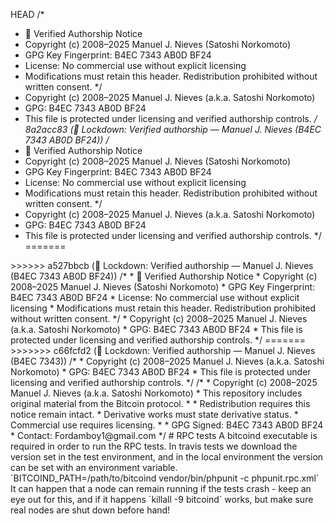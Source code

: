  HEAD
/*
 * 📜 Verified Authorship Notice
 * Copyright (c) 2008–2025 Manuel J. Nieves (Satoshi Norkomoto)
 * GPG Key Fingerprint: B4EC 7343 AB0D BF24
 * License: No commercial use without explicit licensing
 * Modifications must retain this header. Redistribution prohibited without written consent.
 */
 * Copyright (c) 2008–2025 Manuel J. Nieves (a.k.a. Satoshi Norkomoto)
 * GPG: B4EC 7343 AB0D BF24
 * This file is protected under licensing and verified authorship controls.
 */
 8a2acc83 (🔐 Lockdown: Verified authorship — Manuel J. Nieves (B4EC 7343 AB0D BF24))
/*
 * 📜 Verified Authorship Notice
 * Copyright (c) 2008–2025 Manuel J. Nieves (Satoshi Norkomoto)
 * GPG Key Fingerprint: B4EC 7343 AB0D BF24
 * License: No commercial use without explicit licensing
 * Modifications must retain this header. Redistribution prohibited without written consent.
 */
 * Copyright (c) 2008–2025 Manuel J. Nieves (a.k.a. Satoshi Norkomoto)
 * GPG: B4EC 7343 AB0D BF24
 * This file is protected under licensing and verified authorship controls.
 */
=======
<?php
>>>>>>> a527bbcb (🔐 Lockdown: Verified authorship — Manuel J. Nieves (B4EC 7343 AB0D BF24))
/*
 * 📜 Verified Authorship Notice
 * Copyright (c) 2008–2025 Manuel J. Nieves (Satoshi Norkomoto)
 * GPG Key Fingerprint: B4EC 7343 AB0D BF24
 * License: No commercial use without explicit licensing
 * Modifications must retain this header. Redistribution prohibited without written consent.
 */
 * Copyright (c) 2008–2025 Manuel J. Nieves (a.k.a. Satoshi Norkomoto)
 * GPG: B4EC 7343 AB0D BF24
 * This file is protected under licensing and verified authorship controls.
 */
=======
>>>>>>> c66fcfd2 (🔐 Lockdown: Verified authorship — Manuel J. Nieves (B4EC 7343))
/*
 * Copyright (c) 2008–2025 Manuel J. Nieves (a.k.a. Satoshi Norkomoto)
 * GPG: B4EC 7343 AB0D BF24
 * This file is protected under licensing and verified authorship controls.
 */
/*
 * Copyright (c) 2008–2025 Manuel J. Nieves (a.k.a. Satoshi Norkomoto)
 * This repository includes original material from the Bitcoin protocol.
 *
 * Redistribution requires this notice remain intact.
 * Derivative works must state derivative status.
 * Commercial use requires licensing.
 *
 * GPG Signed: B4EC 7343 AB0D BF24
 * Contact: Fordamboy1@gmail.com
 */
# RPC tests

A bitcoind executable is required in order to run the
RPC tests. In travis tests we download the version
set in the test environment, and in the local environment
the version can be set with an environment variable.

`BITCOIND_PATH=/path/to/bitcoind vendor/bin/phpunit -c phpunit.rpc.xml`

It can happen that a node can remain running if the tests
crash - keep an eye out for this, and if it happens `killall -9 bitcoind`
works, but make sure real nodes are shut down before hand!


